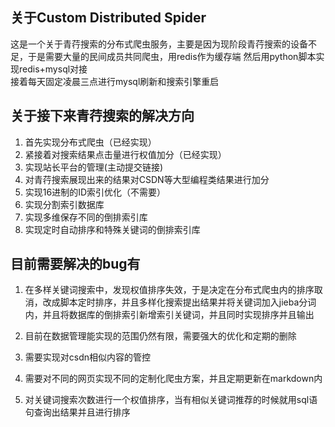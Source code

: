 ## 关于Custom Distributed Spider
这是一个关于青荇搜索的分布式爬虫服务，主要是因为现阶段青荇搜索的设备不足，于是需要大量的民间成员共同爬虫，用redis作为缓存端
然后用python脚本实现redis+mysql对接  
接着每天固定凌晨三点进行mysql刷新和搜索引擎重启

## 关于接下来青荇搜索的解决方向
1. 首先实现分布式爬虫（已经实现）
2. 紧接着对搜索结果点击量进行权值加分（已经实现）
3. 实现站长平台的管理(主动提交链接)
4. 对青荇搜索展现出来的结果对CSDN等大型编程类结果进行加分
5. 实现16进制的ID索引优化（不需要）
6. 实现分割索引数据库
7. 实现多维保存不同的倒排索引库
8. 实现定时自动排序和特殊关键词的倒排索引库


## 目前需要解决的bug有
1. 在多样关键词搜索中，发现权值排序失效，于是决定在分布式爬虫内的排序取消，改成脚本定时排序，并且多样化搜索提出结果并将关键词加入jieba分词内，并且将数据库的倒排索引新增索引关键词，并且同时实现排序并且输出

2. 目前在数据管理能实现的范围仍然有限，需要强大的优化和定期的删除
3. 需要实现对csdn相似内容的管控
4. 需要对不同的网页实现不同的定制化爬虫方案，并且定期更新在markdown内
5. 对关键词搜索次数进行一个权值排序，当有相似关键词推荐的时候就用sql语句查询出结果并且进行排序

